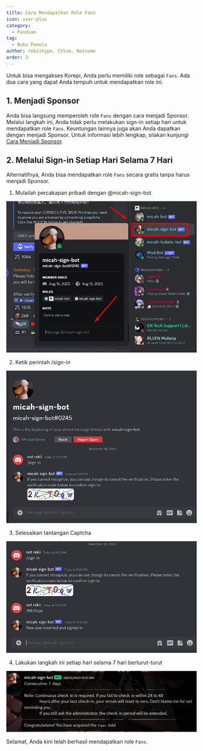 ```yaml
---
title: Cara Mendapatkan Role Fans
icon: user-plus
category:
  - Panduan
tag:
  - Buku Pemula
author: rekiihype, Chloe, Natsume
order: 3
---
```


Untuk bisa mengakses Korepi, Anda perlu memiliki role sebagai `Fans`. Ada dua cara yang dapat Anda tempuh untuk mendapatkan role ini.

## 1. Menjadi Sponsor

Anda bisa langsung memperoleh role `Fans` dengan cara menjadi Sponsor. Melalui langkah ini, Anda tidak perlu melakukan sign-in setiap hari untuk mendapatkan role `Fans`. Keuntungan lainnya juga akan Anda dapatkan dengan menjadi Sponsor. Untuk informasi lebih lengkap, silakan kunjungi [Cara Menjadi Sponsor](sponsor.md).

## 2. Melalui Sign-in Setiap Hari Selama 7 Hari

Alternatifnya, Anda bisa mendapatkan role `Fans` secara gratis tanpa harus menjadi Sponsor.

1. Mulailah percakapan pribadi dengan @micah-sign-bot

![Sign-in](/assets/images/docs/202312/signin1.png)

2. Ketik perintah /sign-in

![Sign-in](/assets/images/docs/202312/signin2.png)

3. Selesaikan tantangan Captcha

![Sign-in](/assets/images/docs/202312/signin3.png)

4. Lakukan langkah ini setiap hari selama 7 hari berturut-turut

![Sign-in](/assets/images/docs/202312/signin4.png)

Selamat, Anda kini telah berhasil mendapatkan role `Fans`.
